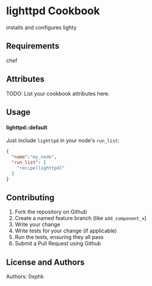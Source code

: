 lighttpd Cookbook
=================
installs and configures lighty 

Requirements
------------
chef

Attributes
----------
TODO: List your cookbook attributes here.

Usage
-----
#### lighttpd::default
Just include `lighttpd` in your node's `run_list`:

```json
{
  "name":"my_node",
  "run_list": [
    "recipe[lighttpd]"
  ]
}
```

Contributing
------------

1. Fork the repository on Github
2. Create a named feature branch (like `add_component_x`)
3. Write your change
4. Write tests for your change (if applicable)
5. Run the tests, ensuring they all pass
6. Submit a Pull Request using Github

License and Authors
-------------------
Authors: 0xphk
